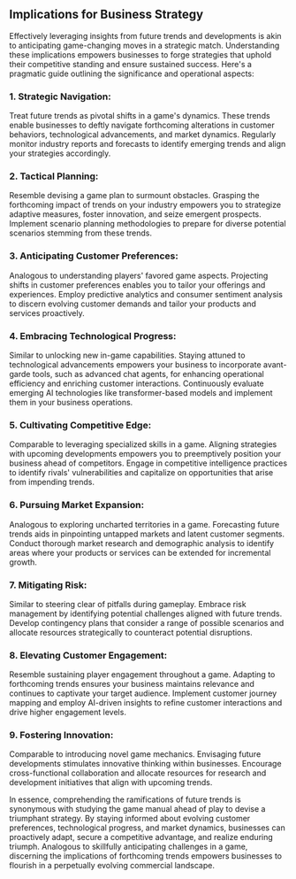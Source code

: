 ## Implications for Business Strategy

Effectively leveraging insights from future trends and developments is akin to anticipating game-changing moves in a strategic match. Understanding these implications empowers businesses to forge strategies that uphold their competitive standing and ensure sustained success. Here's a pragmatic guide outlining the significance and operational aspects:

### **1. Strategic Navigation:**

Treat future trends as pivotal shifts in a game's dynamics. These trends enable businesses to deftly navigate forthcoming alterations in customer behaviors, technological advancements, and market dynamics. Regularly monitor industry reports and forecasts to identify emerging trends and align your strategies accordingly.

### **2. Tactical Planning:**

Resemble devising a game plan to surmount obstacles. Grasping the forthcoming impact of trends on your industry empowers you to strategize adaptive measures, foster innovation, and seize emergent prospects. Implement scenario planning methodologies to prepare for diverse potential scenarios stemming from these trends.

### **3. Anticipating Customer Preferences:**

Analogous to understanding players' favored game aspects. Projecting shifts in customer preferences enables you to tailor your offerings and experiences. Employ predictive analytics and consumer sentiment analysis to discern evolving customer demands and tailor your products and services proactively.

### **4. Embracing Technological Progress:**

Similar to unlocking new in-game capabilities. Staying attuned to technological advancements empowers your business to incorporate avant-garde tools, such as advanced chat agents, for enhancing operational efficiency and enriching customer interactions. Continuously evaluate emerging AI technologies like transformer-based models and implement them in your business operations.

### **5. Cultivating Competitive Edge:**

Comparable to leveraging specialized skills in a game. Aligning strategies with upcoming developments empowers you to preemptively position your business ahead of competitors. Engage in competitive intelligence practices to identify rivals' vulnerabilities and capitalize on opportunities that arise from impending trends.

### **6. Pursuing Market Expansion:**

Analogous to exploring uncharted territories in a game. Forecasting future trends aids in pinpointing untapped markets and latent customer segments. Conduct thorough market research and demographic analysis to identify areas where your products or services can be extended for incremental growth.

### **7. Mitigating Risk:**

Similar to steering clear of pitfalls during gameplay. Embrace risk management by identifying potential challenges aligned with future trends. Develop contingency plans that consider a range of possible scenarios and allocate resources strategically to counteract potential disruptions.

### **8. Elevating Customer Engagement:**

Resemble sustaining player engagement throughout a game. Adapting to forthcoming trends ensures your business maintains relevance and continues to captivate your target audience. Implement customer journey mapping and employ AI-driven insights to refine customer interactions and drive higher engagement levels.

### **9. Fostering Innovation:**

Comparable to introducing novel game mechanics. Envisaging future developments stimulates innovative thinking within businesses. Encourage cross-functional collaboration and allocate resources for research and development initiatives that align with upcoming trends.

In essence, comprehending the ramifications of future trends is synonymous with studying the game manual ahead of play to devise a triumphant strategy. By staying informed about evolving customer preferences, technological progress, and market dynamics, businesses can proactively adapt, secure a competitive advantage, and realize enduring triumph. Analogous to skillfully anticipating challenges in a game, discerning the implications of forthcoming trends empowers businesses to flourish in a perpetually evolving commercial landscape.